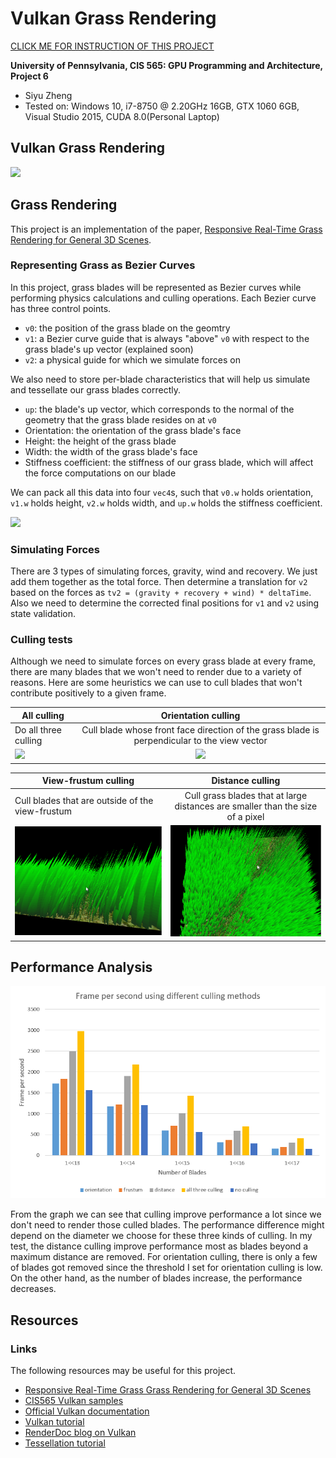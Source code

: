 Vulkan Grass Rendering
===============

[CLICK ME FOR INSTRUCTION OF THIS PROJECT](./instruction.md)

**University of Pennsylvania, CIS 565: GPU Programming and Architecture, Project 6**

* Siyu Zheng
* Tested on: Windows 10, i7-8750 @ 2.20GHz 16GB, GTX 1060 6GB, Visual Studio 2015, CUDA 8.0(Personal Laptop)

## Vulkan Grass Rendering
![](img/final.gif)   

## Grass Rendering

This project is an implementation of the paper, [Responsive Real-Time Grass Rendering for General 3D Scenes](https://www.cg.tuwien.ac.at/research/publications/2017/JAHRMANN-2017-RRTG/JAHRMANN-2017-RRTG-draft.pdf).

### Representing Grass as Bezier Curves

In this project, grass blades will be represented as Bezier curves while performing physics calculations and culling operations. 
Each Bezier curve has three control points.
* `v0`: the position of the grass blade on the geomtry
* `v1`: a Bezier curve guide that is always "above" `v0` with respect to the grass blade's up vector (explained soon)
* `v2`: a physical guide for which we simulate forces on

We also need to store per-blade characteristics that will help us simulate and tessellate our grass blades correctly.
* `up`: the blade's up vector, which corresponds to the normal of the geometry that the grass blade resides on at `v0`
* Orientation: the orientation of the grass blade's face
* Height: the height of the grass blade
* Width: the width of the grass blade's face
* Stiffness coefficient: the stiffness of our grass blade, which will affect the force computations on our blade

We can pack all this data into four `vec4`s, such that `v0.w` holds orientation, `v1.w` holds height, `v2.w` holds width, and 
`up.w` holds the stiffness coefficient.

![](img/blade_model.jpg)

### Simulating Forces

There are 3 types of simulating forces, gravity, wind and recovery. We just add them together as the total force. Then determine a translation for `v2` based on the forces as `tv2 = (gravity + recovery + wind) * deltaTime`. Also we need to determine the corrected final positions for `v1` and `v2` using state validation. 


### Culling tests

Although we need to simulate forces on every grass blade at every frame, there are many blades that we won't need to render
due to a variety of reasons. Here are some heuristics we can use to cull blades that won't contribute positively to a given frame.

| All culling        | Orientation culling           |
| ------------- |:-------------:|
| Do all three culling| Cull blade whose front face direction of the grass blade is perpendicular to the view vector |
| ![](img/final.gif)  | ![](img/orientation.gif)   |

| View-frustum culling       | Distance culling            |
| ------------- |:-------------:|
| Cull blades that are outside of the view-frustum | Cull grass blades that at large distances are smaller than the size of a pixel |
| ![](img/frustum.gif)      | ![](img/distance.gif)   |

## Performance Analysis

![](img/performance.png) 

From the graph we can see that culling improve performance a lot since we don't need to render those culled blades. The performance difference might depend on the diameter we choose for these three kinds of culling. In my test, the distance culling improve performance most as blades beyond a maximum distance are removed. For orientation culling, there is only a few of blades got removed since the threshold I set for orientation culling is low. On the other hand, as the number of blades increase, the performance decreases.

 

## Resources

### Links

The following resources may be useful for this project.

* [Responsive Real-Time Grass Grass Rendering for General 3D Scenes](https://www.cg.tuwien.ac.at/research/publications/2017/JAHRMANN-2017-RRTG/JAHRMANN-2017-RRTG-draft.pdf)
* [CIS565 Vulkan samples](https://github.com/CIS565-Fall-2018/Vulkan-Samples)
* [Official Vulkan documentation](https://www.khronos.org/registry/vulkan/)
* [Vulkan tutorial](https://vulkan-tutorial.com/)
* [RenderDoc blog on Vulkan](https://renderdoc.org/vulkan-in-30-minutes.html)
* [Tessellation tutorial](http://in2gpu.com/2014/07/12/tessellation-tutorial-opengl-4-3/)
